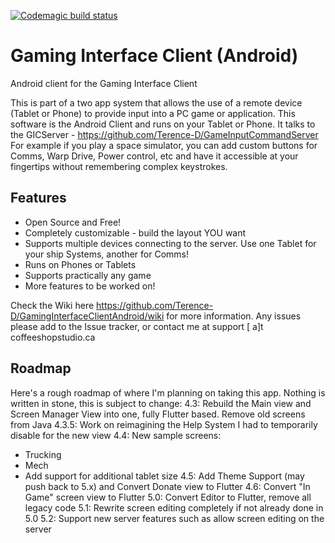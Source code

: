 [![Codemagic build status](https://api.codemagic.io/apps/5df31599c3cc4f70a402350d/5e16391de77e70001412d567/status_badge.svg)](https://codemagic.io/apps/5df31599c3cc4f70a402350d/5e16391de77e70001412d567/latest_build)
# Gaming Interface Client (Android)
Android client for the Gaming Interface Client

This is part of a  two app system that allows the use of a remote device (Tablet or Phone) to provide input into a PC game or application.  This software is the Android Client and runs on your Tablet or Phone.  It talks to the GICServer - https://github.com/Terence-D/GameInputCommandServer For example if you play a space simulator, you can add custom buttons for Comms, Warp Drive, Power control, etc and have it accessible at your fingertips without remembering complex keystrokes.

## Features
* Open Source and Free!
* Completely customizable - build the layout YOU want
* Supports multiple devices connecting to the server.  Use one Tablet for your ship Systems, another for Comms!
* Runs on Phones or Tablets
* Supports practically any game
* More features to be worked on!

Check the Wiki here https://github.com/Terence-D/GamingInterfaceClientAndroid/wiki for more information.  Any issues please add to the Issue tracker, or contact me at support [ a]t coffeeshopstudio.ca

## Roadmap
Here's a rough roadmap of where I'm planning on taking this app.  Nothing is written in stone, this is subject to change:
4.3:  Rebuild the Main view and Screen Manager View into one, fully Flutter based.  Remove old screens from Java
4.3.5:  Work on reimagining the Help System I had to temporarily disable for the new view
4.4:  New sample screens:
* Trucking
* Mech
* Add support for additional tablet size
4.5: Add Theme Support (may push back to 5.x) and Convert Donate view to Flutter
4.6: Convert "In Game" screen view to Flutter
5.0: Convert Editor to Flutter, remove all legacy code
5.1: Rewrite screen editing completely if not already done in 5.0
5.2: Support new server features such as allow screen editing on the server
